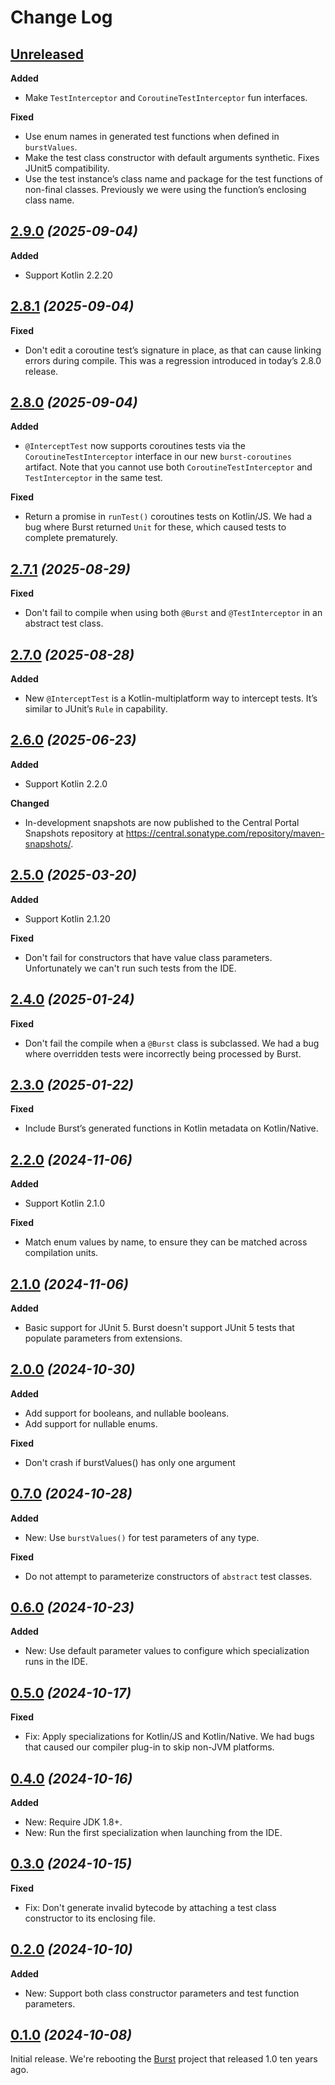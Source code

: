 # Change Log

## [Unreleased]
[Unreleased]: https://github.com/cashapp/burst/compare/2.9.0...HEAD

**Added**

* Make `TestInterceptor` and `CoroutineTestInterceptor` fun interfaces.

**Fixed**

* Use enum names in generated test functions when defined in `burstValues`.
* Make the test class constructor with default arguments synthetic. Fixes JUnit5 compatibility.
* Use the test instance’s class name and package for the test functions of non-final classes. Previously we were using the function’s enclosing class name.



## [2.9.0] *(2025-09-04)*
[2.9.0]: https://github.com/cashapp/burst/releases/tag/2.9.0

**Added**

* Support Kotlin 2.2.20


## [2.8.1] *(2025-09-04)*
[2.8.1]: https://github.com/cashapp/burst/releases/tag/2.8.1

**Fixed**

* Don't edit a coroutine test’s signature in place, as that can cause linking errors during compile. This was a regression introduced in today’s 2.8.0 release.


## [2.8.0] *(2025-09-04)*
[2.8.0]: https://github.com/cashapp/burst/releases/tag/2.8.0

**Added**

* `@InterceptTest` now supports coroutines tests via the `CoroutineTestInterceptor` interface in our new `burst-coroutines` artifact. Note that you cannot use both `CoroutineTestInterceptor` and `TestInterceptor` in the same test.


**Fixed**

* Return a promise in `runTest()` coroutines tests on Kotlin/JS. We had a bug where Burst returned `Unit` for these, which caused tests to complete prematurely.


## [2.7.1] *(2025-08-29)*
[2.7.1]: https://github.com/cashapp/burst/releases/tag/2.7.1

**Fixed**

* Don't fail to compile when using both `@Burst` and `@TestInterceptor` in an abstract test class.


## [2.7.0] *(2025-08-28)*
[2.7.0]: https://github.com/cashapp/burst/releases/tag/2.7.0

**Added**

* New `@InterceptTest` is a Kotlin-multiplatform way to intercept tests. It’s similar to JUnit’s `Rule` in capability.


## [2.6.0] *(2025-06-23)*
[2.6.0]: https://github.com/cashapp/burst/releases/tag/2.6.0

**Added**

* Support Kotlin 2.2.0

**Changed**

* In-development snapshots are now published to the Central Portal Snapshots repository at https://central.sonatype.com/repository/maven-snapshots/.


## [2.5.0] *(2025-03-20)*
[2.5.0]: https://github.com/cashapp/burst/releases/tag/2.5.0

**Added**

* Support Kotlin 2.1.20

**Fixed**

 * Don't fail for constructors that have value class parameters. Unfortunately we can't run such tests from the IDE.


## [2.4.0] *(2025-01-24)*
[2.4.0]: https://github.com/cashapp/burst/releases/tag/2.4.0

**Fixed**

 * Don't fail the compile when a `@Burst` class is subclassed. We had a bug where overridden tests were incorrectly being processed by Burst.


## [2.3.0] *(2025-01-22)*
[2.3.0]: https://github.com/cashapp/burst/releases/tag/2.3.0

**Fixed**

 * Include Burst’s generated functions in Kotlin metadata on Kotlin/Native.


## [2.2.0] *(2024-11-06)*
[2.2.0]: https://github.com/cashapp/burst/releases/tag/2.2.0

**Added**

 * Support Kotlin 2.1.0

**Fixed**

 * Match enum values by name, to ensure they can be matched across compilation units.


## [2.1.0] *(2024-11-06)*
[2.1.0]: https://github.com/cashapp/burst/releases/tag/2.1.0

**Added**

 * Basic support for JUnit 5. Burst doesn't support JUnit 5 tests that populate parameters from extensions.


## [2.0.0] *(2024-10-30)*
[2.0.0]: https://github.com/cashapp/burst/releases/tag/2.0.0

**Added**

 * Add support for booleans, and nullable booleans.
 * Add support for nullable enums.

**Fixed**

 * Don't crash if burstValues() has only one argument


## [0.7.0] *(2024-10-28)*
[0.7.0]: https://github.com/cashapp/burst/releases/tag/0.7.0

**Added**

 * New: Use `burstValues()` for test parameters of any type.

**Fixed**

 * Do not attempt to parameterize constructors of `abstract` test classes.


## [0.6.0] *(2024-10-23)*
[0.6.0]: https://github.com/cashapp/burst/releases/tag/0.6.0

**Added**

 * New: Use default parameter values to configure which specialization runs in the IDE.


## [0.5.0] *(2024-10-17)*
[0.5.0]: https://github.com/cashapp/burst/releases/tag/0.5.0

**Fixed**

* Fix: Apply specializations for Kotlin/JS and Kotlin/Native. We had bugs that caused our compiler
  plug-in to skip non-JVM platforms.


## [0.4.0] *(2024-10-16)*
[0.4.0]: https://github.com/cashapp/burst/releases/tag/0.4.0

**Added**

 * New: Require JDK 1.8+.
 * New: Run the first specialization when launching from the IDE.


## [0.3.0] *(2024-10-15)*
[0.3.0]: https://github.com/cashapp/burst/releases/tag/0.3.0

**Fixed**

 * Fix: Don't generate invalid bytecode by attaching a test class constructor to its enclosing file.


## [0.2.0] *(2024-10-10)*
[0.2.0]: https://github.com/cashapp/burst/releases/tag/0.2.0

**Added**

 * New: Support both class constructor parameters and test function parameters.


## [0.1.0] *(2024-10-08)*
[0.1.0]: https://github.com/cashapp/burst/releases/tag/0.1.0

Initial release. We're rebooting the [Burst] project that released 1.0 ten years ago.

[Burst]: https://github.com/square/burst
